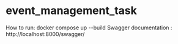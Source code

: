 ﻿# event_management_task

How to run:
docker compose up --build
Swagger documentation :
http://localhost:8000/swagger/

